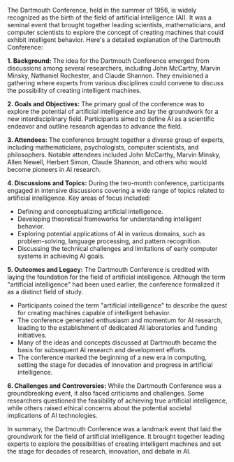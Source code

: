 The Dartmouth Conference, held in the summer of 1956, is widely recognized as the birth of the field of artificial intelligence (AI). It was a seminal event that brought together leading scientists, mathematicians, and computer scientists to explore the concept of creating machines that could exhibit intelligent behavior. Here's a detailed explanation of the Dartmouth Conference:

**1. Background:**
   The idea for the Dartmouth Conference emerged from discussions among several researchers, including John McCarthy, Marvin Minsky, Nathaniel Rochester, and Claude Shannon. They envisioned a gathering where experts from various disciplines could convene to discuss the possibility of creating intelligent machines.

**2. Goals and Objectives:**
   The primary goal of the conference was to explore the potential of artificial intelligence and lay the groundwork for a new interdisciplinary field. Participants aimed to define AI as a scientific endeavor and outline research agendas to advance the field.

**3. Attendees:**
   The conference brought together a diverse group of experts, including mathematicians, psychologists, computer scientists, and philosophers. Notable attendees included John McCarthy, Marvin Minsky, Allen Newell, Herbert Simon, Claude Shannon, and others who would become pioneers in AI research.

**4. Discussions and Topics:**
   During the two-month conference, participants engaged in intensive discussions covering a wide range of topics related to artificial intelligence. Key areas of focus included:
   - Defining and conceptualizing artificial intelligence.
   - Developing theoretical frameworks for understanding intelligent behavior.
   - Exploring potential applications of AI in various domains, such as problem-solving, language processing, and pattern recognition.
   - Discussing the technical challenges and limitations of early computer systems in achieving AI goals.

**5. Outcomes and Legacy:**
   The Dartmouth Conference is credited with laying the foundation for the field of artificial intelligence. Although the term "artificial intelligence" had been used earlier, the conference formalized it as a distinct field of study.
   - Participants coined the term "artificial intelligence" to describe the quest for creating machines capable of intelligent behavior.
   - The conference generated enthusiasm and momentum for AI research, leading to the establishment of dedicated AI laboratories and funding initiatives.
   - Many of the ideas and concepts discussed at Dartmouth became the basis for subsequent AI research and development efforts.
   - The conference marked the beginning of a new era in computing, setting the stage for decades of innovation and progress in artificial intelligence.

**6. Challenges and Controversies:**
   While the Dartmouth Conference was a groundbreaking event, it also faced criticisms and challenges. Some researchers questioned the feasibility of achieving true artificial intelligence, while others raised ethical concerns about the potential societal implications of AI technologies.

In summary, the Dartmouth Conference was a landmark event that laid the groundwork for the field of artificial intelligence. It brought together leading experts to explore the possibilities of creating intelligent machines and set the stage for decades of research, innovation, and debate in AI.